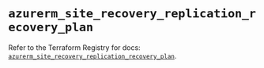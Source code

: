 # `azurerm_site_recovery_replication_recovery_plan`

Refer to the Terraform Registry for docs: [`azurerm_site_recovery_replication_recovery_plan`](https://registry.terraform.io/providers/hashicorp/azurerm/4.46.0/docs/resources/site_recovery_replication_recovery_plan).
